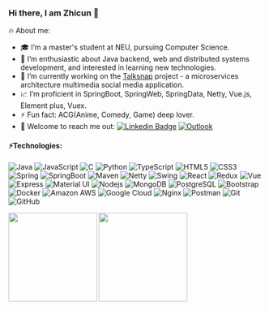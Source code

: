 ### Hi there, I am Zhicun 👋

<!-- **FancleX/FancleX** is a ✨ _special_ ✨ repository because its `README.md` (this file) appears on your GitHub profile. -->

<!-- Here are some ideas to get you started: -->
🔥 About me:
- 🎓 I’m a master's student at NEU, pursuing Computer Science.
- 🔭 I’m enthusiastic about Java backend, web and distributed systems development, and interested in learning new technologies.
- 🌱 I’m currently working on the [Talksnap](https://github.com/FancleX/TalkSnap) project - a microservices architecture multimedia social media application.
- 📈 I’m proficient in SpringBoot, SpringWeb, SpringData, Netty, Vue.js, Element plus, Vuex.
- ⚡ Fun fact: ACG(Anime, Comedy, Game) deep lover.
- 💬 Welcome to reach me out: [![Linkedin Badge](https://img.shields.io/badge/-ZhicunChen-blue?style=flat-square&logo=Linkedin&logoColor=white)](https://www.linkedin.com/in/zhicun-chen-0b0293203/) [![Outlook](https://img.shields.io/badge/-chen.zhicu@northeastern.edu-0078D4?style=flat-square&logo=microsoft-outlook&logoColor=white)](mailto:chen.zhicu@northeastern.edu)

#### ⚡Technologies:
![Java](https://img.shields.io/badge/Java-ED8B00?style=flat&logo=java&logoColor=white)
![JavaScript](https://img.shields.io/badge/-JavaScript-black?style=flat&logo=javascript)
![C](https://img.shields.io/badge/-C-00599C?style=flat&logo=c&logoColor=white)
![Python](https://img.shields.io/badge/-Python-black?style=flat&logo=Python)
![TypeScript](https://img.shields.io/badge/TypeScript-3178C6?logo=typescript&logoColor=fff&style=flat)
![HTML5](https://img.shields.io/badge/-HTML5-E34F26?style=flat&logo=html5&logoColor=white)
![CSS3](https://img.shields.io/badge/-CSS3-1572B6?style=flat&logo=css3&logoColor=white)
![Spring](https://img.shields.io/badge/Spring-6DB33F.svg?style=flat&logo=Spring&logoColor=white)
![SpringBoot](https://img.shields.io/badge/-Spring%20Boot-6DB33F.svg?style=flat&logo=Spring-Boot&logoColor=white)
![Maven](https://img.shields.io/badge/-Apache%20Maven-C71A36.svg?style=flat&logo=Apache-Maven&logoColor=white)
![Netty](https://img.shields.io/badge/-Netty-007396?style=flat&logo=netty)
![Swing](https://img.shields.io/badge/-Swing-007396?style=flat&logo=swing)
![React](https://img.shields.io/badge/React-61DAFB?logo=react&logoColor=000&style=flat)
![Redux](https://img.shields.io/badge/Redux-593D88?style=flat&logo=redux&logoColor=white)
![Vue](https://img.shields.io/badge/Vue.js-35495E?style=flat&logo=vue.js&logoColor=4FC08D)
![Express](https://img.shields.io/badge/Express.js-404D59?style=flat)
![Material UI](https://img.shields.io/badge/Material--UI-0081CB?style=flat&logo=material-ui&logoColor=white)
![Nodejs](https://img.shields.io/badge/-Nodejs-black?style=flat&logo=Node.js)
![MongoDB](https://img.shields.io/badge/-MongoDB-black?style=flat&logo=mongodb)
![PostgreSQL](https://img.shields.io/badge/-PostgreSQL-316192?style=flat&logo=postgresql&logoColor=white)
![Bootstrap](https://img.shields.io/badge/-Bootstrap-563D7C?style=flat&logo=bootstrap)
![Docker](https://img.shields.io/badge/-docker-%230db7ed.svg?style=flae&logo=docker&logoColor=white)
![Amazon AWS](https://img.shields.io/badge/Amazon%20AWS-232F3E?style=flat&logo=amazon-aws)
![Google Cloud](https://img.shields.io/badge/Google%20Cloud-black?style=flat&logo=google-cloud)
![Nginx](https://img.shields.io/badge/nginx-%23009639.svg?style=flat&logo=nginx&logoColor=white)
![Postman](https://img.shields.io/badge/Postman-FF6C37?style=flat&logo=postman&logoColor=white)
![Git](https://img.shields.io/badge/-Git-black?style=flat&logo=git)
![GitHub](https://img.shields.io/badge/-GitHub-181717?style=flat&logo=github)

<img align="left" height="175px" src="https://github-readme-stats.vercel.app/api?username=FancleX&include_all_commits=true&count_private=true&custom_title=FancleX'%20GitHub%20Stats&line_height=25&show_icons=true&hide_border=true&bg_color=0,ffff99,33ccff,9999ff&title_color=graywhite&icon_color=efb752&text_color=000000" />
<img align="" height="175px" src="https://github-readme-stats.vercel.app/api/top-langs/?username=FancleX&hide_title=false&hide_border=true&layout=compact&bg_color=0,ffff99,33ccff,9999ff&theme=graywhite" />


